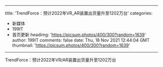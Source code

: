 
---
title: 'TrendForce：预计2022年VR_AR装置出货量升至1202万台'
categories: 
 - 新媒体
 - 199IT
 - 首页更新
headimg: 'https://picsum.photos/400/300?random=1639'
author: 199IT
comments: false
date: Thu, 18 Nov 2021 12:44:04 GMT
thumbnail: 'https://picsum.photos/400/300?random=1639'
---

<div>   
TrendForce：预计2022年VR/AR装置出货量升至1202万台  
</div>
            